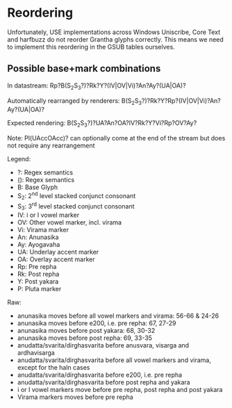 # Reordering

Unfortunately, USE implementations across Windows Uniscribe, Core Text and harfbuzz do not reorder Grantha glyphs correctly. This means we need to implement this reordering in the GSUB tables ourselves.

## Possible base+mark combinations

In datastream:
Rp?B(S<sub>2</sub>S<sub>3</sub>?)?Rk?Y?(IV|OV|Vi)?An?Ay?(UA|OA)?

Automatically rearranged by renderers:
B(S<sub>2</sub>S<sub>3</sub>?)?Rk?Y?Rp?(IV|OV|Vi)?An?Ay?(UA|OA)?

Expected rendering:
B(S<sub>2</sub>S<sub>3</sub>?)?UA?An?OA?IV?Rk?Y?Vi?Rp?OV?Ay?

Note: Pl(UAccOAcc)? can optionally come at the end of the stream but does not require any rearrangement

Legend:

* ?: Regex semantics
* (): Regex semantics
* B: Base Glyph
* S<sub>2</sub>: 2<sup>nd</sup> level stacked conjunct consonant
* S<sub>3</sub>: 3<sup>rd</sup> level stacked conjunct consonant
* IV: i or I vowel marker
* OV: Other vowel marker, incl. virama
* Vi: Virama marker
* An: Anunasika
* Ay: Ayogavaha
* UA: Underlay accent marker
* OA: Overlay accent marker
* Rp: Pre repha
* Rk: Post repha
* Y: Post yakara
* P: Pluta marker

Raw:

* anunasika moves before all vowel markers and virama: 56-66 & 24-26
* anunasika moves before e200, i.e. pre repha: 67, 27-29
* anunasika moves before post yakara: 68, 30-32
* anunasika moves before post repha: 69, 33-35
* anudatta/svarita/dirghasvarita before anusvara, visarga and ardhavisarga
* anudatta/svarita/dirghasvarita before all vowel markers and virama, except for the haln cases
* anudatta/svarita/dirghasvarita before e200, i.e. pre repha
* anudatta/svarita/dirghasvarita before post repha and yakara
* i or I vowel markers move before pre repha, post repha and post yakara
* Virama markers moves before pre repha
